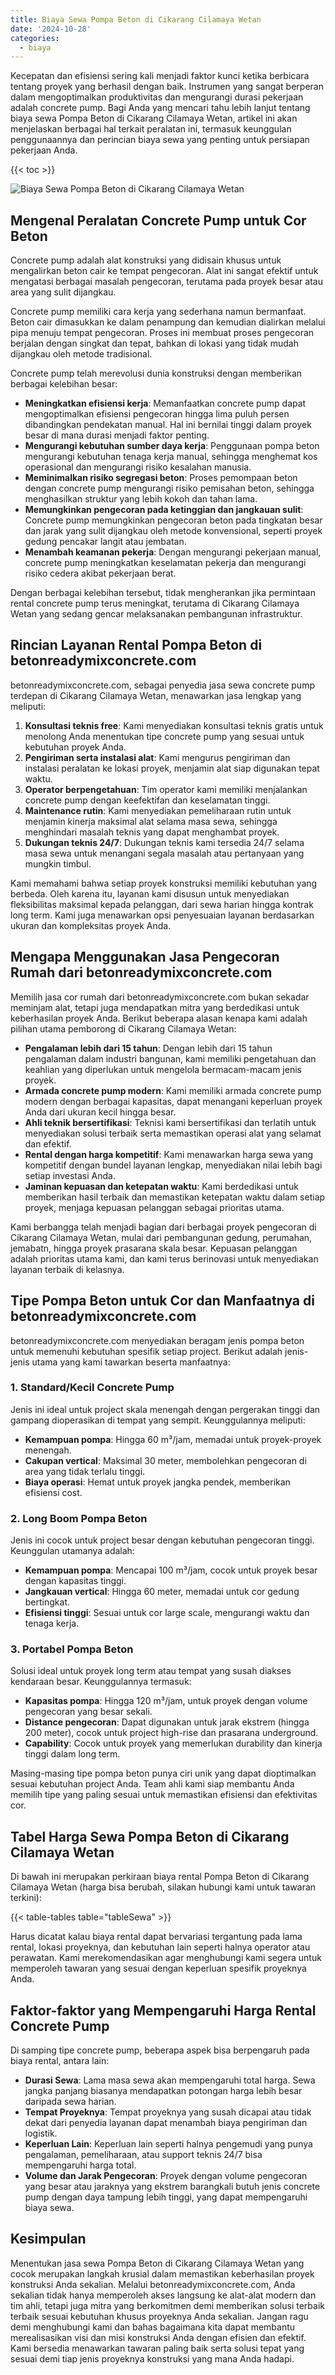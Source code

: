 ```yaml
---
title: Biaya Sewa Pompa Beton di Cikarang Cilamaya Wetan
date: '2024-10-28'
categories:
  - biaya
---
```


Kecepatan dan efisiensi sering kali menjadi faktor kunci ketika berbicara tentang proyek yang berhasil dengan baik. Instrumen yang sangat berperan dalam mengoptimalkan produktivitas dan mengurangi durasi pekerjaan adalah concrete pump. Bagi Anda yang mencari tahu lebih lanjut tentang biaya sewa Pompa Beton di Cikarang Cilamaya Wetan, artikel ini akan menjelaskan berbagai hal terkait peralatan ini, termasuk keunggulan penggunaannya dan perincian biaya sewa yang penting untuk persiapan pekerjaan Anda.

{{< toc >}}

![Biaya Sewa Pompa Beton di Cikarang Cilamaya Wetan](https://betoncor8.github.io/pump/concrete-pump%20(5).png)

## Mengenal Peralatan Concrete Pump untuk Cor Beton

Concrete pump adalah alat konstruksi yang didisain khusus untuk mengalirkan beton cair ke tempat pengecoran. Alat ini sangat efektif untuk mengatasi berbagai masalah pengecoran, terutama pada proyek besar atau area yang sulit dijangkau.

Concrete pump memiliki cara kerja yang sederhana namun bermanfaat. Beton cair dimasukkan ke dalam penampung dan kemudian dialirkan melalui pipa menuju tempat pengecoran. Proses ini membuat proses pengecoran berjalan dengan singkat dan tepat, bahkan di lokasi yang tidak mudah dijangkau oleh metode tradisional.

Concrete pump telah merevolusi dunia konstruksi dengan memberikan berbagai kelebihan besar:

- **Meningkatkan efisiensi kerja**: Memanfaatkan concrete pump dapat mengoptimalkan efisiensi pengecoran hingga lima puluh persen dibandingkan pendekatan manual. Hal ini bernilai tinggi dalam proyek besar di mana durasi menjadi faktor penting.
- **Mengurangi kebutuhan sumber daya kerja**: Penggunaan pompa beton mengurangi kebutuhan tenaga kerja manual, sehingga menghemat kos operasional dan mengurangi risiko kesalahan manusia.
- **Meminimalkan risiko segregasi beton**: Proses pemompaan beton dengan concrete pump mengurangi risiko pemisahan beton, sehingga menghasilkan struktur yang lebih kokoh dan tahan lama.
- **Memungkinkan pengecoran pada ketinggian dan jangkauan sulit**: Concrete pump memungkinkan pengecoran beton pada tingkatan besar dan jarak yang sulit dijangkau oleh metode konvensional, seperti proyek gedung pencakar langit atau jembatan.
- **Menambah keamanan pekerja**: Dengan mengurangi pekerjaan manual, concrete pump meningkatkan keselamatan pekerja dan mengurangi risiko cedera akibat pekerjaan berat.

Dengan berbagai kelebihan tersebut, tidak mengherankan jika permintaan rental concrete pump terus meningkat, terutama di Cikarang Cilamaya Wetan yang sedang gencar melaksanakan pembangunan infrastruktur.

## Rincian Layanan Rental Pompa Beton di betonreadymixconcrete.com

betonreadymixconcrete.com, sebagai penyedia jasa sewa concrete pump terdepan di Cikarang Cilamaya Wetan, menawarkan jasa lengkap yang meliputi:

1. **Konsultasi teknis free**: Kami menyediakan konsultasi teknis gratis untuk menolong Anda menentukan tipe concrete pump yang sesuai untuk kebutuhan proyek Anda.
2. **Pengiriman serta instalasi alat**: Kami mengurus pengiriman dan instalasi peralatan ke lokasi proyek, menjamin alat siap digunakan tepat waktu.
3. **Operator berpengetahuan**: Tim operator kami memiliki menjalankan concrete pump dengan keefektifan dan keselamatan tinggi.
4. **Maintenance rutin**: Kami menyediakan pemeliharaan rutin untuk menjamin kinerja maksimal alat selama masa sewa, sehingga menghindari masalah teknis yang dapat menghambat proyek.
5. **Dukungan teknis 24/7**: Dukungan teknis kami tersedia 24/7 selama masa sewa untuk menangani segala masalah atau pertanyaan yang mungkin timbul.

Kami memahami bahwa setiap proyek konstruksi memiliki kebutuhan yang berbeda. Oleh karena itu, layanan kami disusun untuk menyediakan fleksibilitas maksimal kepada pelanggan, dari sewa harian hingga kontrak long term. Kami juga menawarkan opsi penyesuaian layanan berdasarkan ukuran dan kompleksitas proyek Anda.

## Mengapa Menggunakan Jasa Pengecoran Rumah dari betonreadymixconcrete.com

Memilih jasa cor rumah dari betonreadymixconcrete.com bukan sekadar meminjam alat, tetapi juga mendapatkan mitra yang berdedikasi untuk keberhasilan proyek Anda. Berikut beberapa alasan kenapa kami adalah pilihan utama pemborong di Cikarang Cilamaya Wetan:

- **Pengalaman lebih dari 15 tahun**: Dengan lebih dari 15 tahun pengalaman dalam industri bangunan, kami memiliki pengetahuan dan keahlian yang diperlukan untuk mengelola bermacam-macam jenis proyek.
- **Armada concrete pump modern**: Kami memiliki armada concrete pump modern dengan berbagai kapasitas, dapat menangani keperluan proyek Anda dari ukuran kecil hingga besar.
- **Ahli teknik bersertifikasi**: Teknisi kami bersertifikasi dan terlatih untuk menyediakan solusi terbaik serta memastikan operasi alat yang selamat dan efektif.
- **Rental dengan harga kompetitif**: Kami menawarkan harga sewa yang kompetitif dengan bundel layanan lengkap, menyediakan nilai lebih bagi setiap investasi Anda.
- **Jaminan kepuasan dan ketepatan waktu**: Kami berdedikasi untuk memberikan hasil terbaik dan memastikan ketepatan waktu dalam setiap proyek, menjaga kepuasan pelanggan sebagai prioritas utama.

Kami berbangga telah menjadi bagian dari berbagai proyek pengecoran di Cikarang Cilamaya Wetan, mulai dari pembangunan gedung, perumahan, jemabatn, hingga proyek prasarana skala besar. Kepuasan pelanggan adalah prioritas utama kami, dan kami terus berinovasi untuk menyediakan layanan terbaik di kelasnya.

## Tipe Pompa Beton untuk Cor dan Manfaatnya di betonreadymixconcrete.com

betonreadymixconcrete.com menyediakan beragam jenis pompa beton untuk memenuhi kebutuhan spesifik setiap project. Berikut adalah jenis-jenis utama yang kami tawarkan beserta manfaatnya:

### 1\. Standard/Kecil Concrete Pump

Jenis ini ideal untuk project skala menengah dengan pergerakan tinggi dan gampang dioperasikan di tempat yang sempit. Keunggulannya meliputi:

- **Kemampuan pompa**: Hingga 60 m³/jam, memadai untuk proyek-proyek menengah.
- **Cakupan vertical**: Maksimal 30 meter, membolehkan pengecoran di area yang tidak terlalu tinggi.
- **Biaya operasi**: Hemat untuk proyek jangka pendek, memberikan efisiensi cost.

### 2\. Long Boom Pompa Beton

Jenis ini cocok untuk project besar dengan kebutuhan pengecoran tinggi. Keunggulan utamanya adalah:

- **Kemampuan pompa**: Mencapai 100 m³/jam, cocok untuk proyek besar dengan kapasitas tinggi.
- **Jangkauan vertical**: Hingga 60 meter, memadai untuk cor gedung bertingkat.
- **Efisiensi tinggi**: Sesuai untuk cor large scale, mengurangi waktu dan tenaga kerja.

### 3\. Portabel Pompa Beton

Solusi ideal untuk proyek long term atau tempat yang susah diakses kendaraan besar. Keunggulannya termasuk:

- **Kapasitas pompa**: Hingga 120 m³/jam, untuk proyek dengan volume pengecoran yang besar sekali.
- **Distance pengecoran**: Dapat digunakan untuk jarak ekstrem (hingga 200 meter), cocok untuk project high-rise dan prasarana underground.
- **Capability**: Cocok untuk proyek yang memerlukan durability dan kinerja tinggi dalam long term.

Masing-masing tipe pompa beton punya ciri unik yang dapat dioptimalkan sesuai kebutuhan project Anda. Team ahli kami siap membantu Anda memilih tipe yang paling sesuai untuk memastikan efisiensi dan efektivitas cor.

## Tabel Harga Sewa Pompa Beton di Cikarang Cilamaya Wetan

Di bawah ini merupakan perkiraan biaya rental Pompa Beton di Cikarang Cilamaya Wetan (harga bisa berubah, silakan hubungi kami untuk tawaran terkini):

{{< table-tables table="tableSewa" >}}

Harus dicatat kalau biaya rental dapat bervariasi tergantung pada lama rental, lokasi proyeknya, dan kebutuhan lain seperti halnya operator atau perawatan. Kami merekomendasikan agar menghubungi kami segera untuk memperoleh tawaran yang sesuai dengan keperluan spesifik proyeknya Anda.

## Faktor-faktor yang Mempengaruhi Harga Rental Concrete Pump

Di samping tipe concrete pump, beberapa aspek bisa berpengaruh pada biaya rental, antara lain:

- **Durasi Sewa**: Lama masa sewa akan mempengaruhi total harga. Sewa jangka panjang biasanya mendapatkan potongan harga lebih besar daripada sewa harian.
- **Tempat Proyeknya**: Tempat proyeknya yang susah dicapai atau tidak dekat dari penyedia layanan dapat menambah biaya pengiriman dan logistik.
- **Keperluan Lain**: Keperluan lain seperti halnya pengemudi yang punya pengalaman, pemeliharaan, atau support teknis 24/7 bisa mempengaruhi harga total.
- **Volume dan Jarak Pengecoran**: Proyek dengan volume pengecoran yang besar atau jaraknya yang ekstrem barangkali butuh jenis concrete pump dengan daya tampung lebih tinggi, yang dapat mempengaruhi biaya sewa.

## Kesimpulan

Menentukan jasa sewa Pompa Beton di Cikarang Cilamaya Wetan yang cocok merupakan langkah krusial dalam memastikan keberhasilan proyek konstruksi Anda sekalian. Melalui betonreadymixconcrete.com, Anda sekalian tidak hanya memperoleh akses langsung ke alat-alat modern dan tim ahli, tetapi juga mitra yang berkomitmen demi memberikan solusi terbaik terbaik sesuai kebutuhan khusus proyeknya Anda sekalian. Jangan ragu demi menghubungi kami dan bahas bagaimana kita dapat membantu merealisasikan visi dan misi konstruksi Anda dengan efisien dan efektif. Kami bersedia menawarkan tawaran paling baik serta solusi tepat yang sesuai demi tiap jenis proyeknya konstruksi yang mana Anda hadapi.
